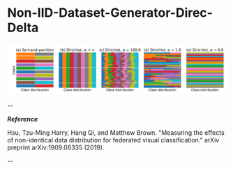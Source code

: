 # Non-IID-Dataset-Generator-Direc-Delta


![Sample](./Sample_Fig.png)


--

**_Reference_**

Hsu, Tzu-Ming Harry, Hang Qi, and Matthew Brown. "Measuring the effects of non-identical data distribution for federated visual classification." arXiv preprint arXiv:1909.06335 (2019).

--

